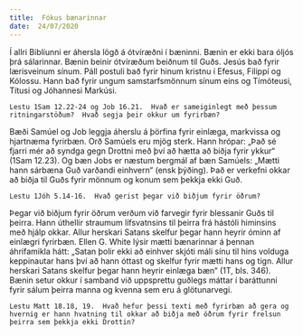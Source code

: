 ```yaml
---
title:  Fókus bænarinnar
date:  24/07/2020
---
```


Í allri Biblíunni er áhersla lögð á ótvíræðni í bæninni.  Bænin er ekki bara óljós þrá sálarinnar.  Bænin beinir ótvíræðum beiðnum til Guðs.  Jesús bað fyrir lærisveinum sínum.  Páll postuli bað fyrir hinum kristnu í Efesus, Filippí og Kólossu.  Hann bað fyrir ungum samstarfsmönnum sínum eins og Tímóteusi, Títusi og Jóhannesi Markúsi.

`Lestu 1Sam 12.22-24 og Job 16.21.  Hvað er sameiginlegt með þessum ritningarstöðum?  Hvað segja þeir okkur um fyrirbæn?`

Bæði Samúel og Job leggja áherslu á þörfina fyrir einlæga, markvissa og hjartnæma fyrirbæn.  Orð Samúels eru mjög sterk.  Hann hrópar: „Það sé fjarri mér að syndga gegn Drottni með því að hætta að biðja fyrir ykkur“ (1Sam 12.23).  Og bæn Jobs er næstum bergmál af bæn Samúels: „Mætti hann sárbæna Guð varðandi einhvern“ (ensk þýðing).  Það er verkefni okkar að biðja til Guðs fyrir mönnum og konum sem þekkja ekki Guð.

`Lestu 1Jóh 5.14-16.  Hvað gerist þegar við biðjum fyrir öðrum?`

Þegar við biðjum fyrir öðrum verðum við farvegir fyrir blessanir Guðs til þeirra.  Hann úthellir straumum lífsvatnsins til þeirra frá hástóli himinsins með hjálp okkar.  Allur herskari Satans skelfur þegar hann heyrir óminn af einlægri fyrirbæn.  Ellen G. White lýsir mætti bænarinnar á þennan áhrifamikla hátt:  „Satan þolir ekki að einhver skjóti máli sínu til hins volduga keppinautar hans því að hann óttast og skelfur fyrir mætti hans og tign.  Allur herskari Satans skelfur þegar hann  heyrir einlæga bæn“ (1T, bls. 346).  Bænin setur okkur í samband við uppsprettu guðlegs máttar í baráttunni fyrir sálum þeirra manna og kvenna sem eru á glötunarvegi.

`Lestu Matt 18.18, 19.  Hvað hefur þessi texti með fyrirbæn að gera og hvernig er hann hvatning til okkar að biðja með öðrum fyrir frelsun þeirra sem þekkja ekki Drottin?`